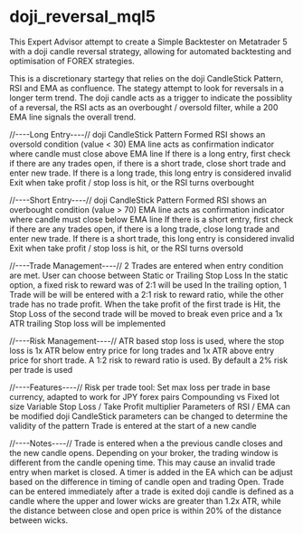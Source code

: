 # doji_reversal_mql5
This Expert Advisor attempt to create a Simple Backtester on Metatrader 5 with a doji candle reversal strategy, allowing for automated backtesting and optimisation of FOREX strategies.

This is a discretionary startegy that relies on the doji CandleStick Pattern, RSI and EMA as confluence. The stategy attempt to look for reversals in a longer term trend. The doji candle acts as a trigger to indicate the possiblity of a reversal, the RSI acts as an overbought / oversold filter, while a 200 EMA line signals the overall trend.

//----Long Entry----//
doji CandleStick Pattern Formed
RSI shows an oversold condition (value < 30)
EMA line acts as confirmation indicator where candle must close above EMA line
If there is a long entry, first check if there are any trades open, if there is a short trade, close short trade and enter new trade. If there is a long trade, this long entry is considered invalid
Exit when take profit / stop loss is hit, or the RSI turns overbought

//----Short Entry----//
doji CandleStick Pattern Formed
RSI shows an overbought condition (value > 70)
EMA line acts as confirmation indicator where candle must close below EMA line
If there is a short entry, first check if there are any trades open, if there is a long trade, close long trade and enter new trade. If there is a short trade, this long entry is considered invalid
Exit when take profit / stop loss is hit, or the RSI turns oversold

//----Trade Management----//
2 Trades are entered when entry condition are met. User can choose between Static or Trailing Stop Loss
In the static option, a fixed risk to reward was of 2:1 will be used
In the trailing option, 1 Trade will be will be entered with a 2:1 risk to reward ratio, while the other trade has no trade profit. When the take profit of the first trade is Hit, the Stop Loss of the second trade will be moved to break even price and a 1x ATR trailing Stop loss will be implemented

//----Risk Management----// 
ATR based stop loss is used, where the stop loss is 1x ATR below entry price for long trades and 1x ATR above entry price for short trade. A 1:2 risk to reward ratio is used. By default a 2% risk per trade is used

//----Features----//
Risk per trade tool: Set max loss per trade in base currency, adapted to work for JPY forex pairs
Compounding vs Fixed lot size
Variable Stop Loss / Take Profit multiplier
Parameters of RSI / EMA can be modified
doji CandleStick parameters can be changed to determine the validity of the pattern
Trade is entered at the start of a new candle

//----Notes----//
Trade is entered when a the previous candle closes and the new candle opens. Depending on your broker, the trading window is different from the candle opening time. This may cause an invalid trade entry when market is closed. A timer is added in the EA which can be adjust based on the difference in timing of candle open and trading Open.
Trade can be entered immediately after a trade is exited
doji candle is defined as a candle where the upper and lower wicks are greater than 1.2x ATR, while the distance between close and open price is within 20% of the distance between wicks. 
